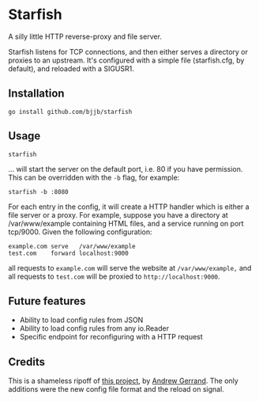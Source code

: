 # Starfish

A silly little HTTP reverse-proxy and file server.

Starfish listens for TCP connections, and then either serves a directory or
proxies to an upstream. It's configured with a simple file (starfish.cfg, by
default), and reloaded with a SIGUSR1.

## Installation

    go install github.com/bjjb/starfish

## Usage

    starfish

... will start the server on the default port, i.e. 80 if you have
permission. This can be overridden with the `-b` flag, for example:

    starfish -b :8080

For each entry in the config, it will create a HTTP handler which is either a
file server or a proxy. For example, suppose you have a directory at
/var/www/example containing HTML files, and a service running on port
tcp/9000. Given the following configuration:

```
example.com serve   /var/www/example
test.com    forward localhost:9000
```

all requests to `example.com` will serve the website at `/var/www/example,`
and all requests to `test.com` will be proxied to `http://localhost:9000`.

## Future features

- Ability to load config rules from JSON
- Ability to load config rules from any io.Reader
- Specific endpoint for reconfiguring with a HTTP request

## Credits

This is a shameless ripoff of [this project][webfront], by [Andrew
Gerrand][nf]. The only additions were the new config file format and the
reload on signal.

[webfront]: https://github.com/nf/webfront
[nf]: https://github.com/nf
